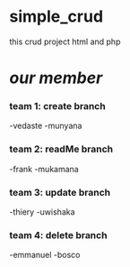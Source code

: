 # simple_crud
this crud project html  and php

# *our member* #

### team 1: create branch
-vedaste
-munyana
### team 2: readMe branch
-frank
-mukamana
### team 3: update branch
-thiery
-uwishaka
### team 4: delete branch
-emmanuel
-bosco

